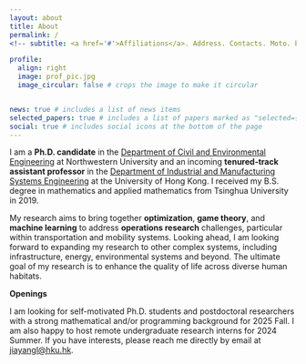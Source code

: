 ```yaml
---
layout: about
title: About
permalink: /
<!-- subtitle: <a href='#'>Affiliations</a>. Address. Contacts. Moto. Etc. -->

profile:
  align: right
  image: prof_pic.jpg
  image_circular: false # crops the image to make it circular


news: true # includes a list of news items
selected_papers: true # includes a list of papers marked as "selected={true}"
social: true # includes social icons at the bottom of the page
---
```


I am a **Ph.D. candidate** in the [Department of Civil and Environmental Engineering](https://www.mccormick.northwestern.edu/civil-environmental/) at Northwestern University and an incoming **tenured-track assistant professor** in the [Department of Industrial and Manufacturing Systems Engineering](https://www.imse.hku.hk/) at the University of Hong Kong. I received my B.S. degree in mathematics and applied mathematics from Tsinghua University in 2019.

My research aims to bring together **optimization**, **game theory**, and **machine learning** to address **operations research** challenges, particular within transportation and mobility systems. Looking ahead, I am looking forward to expanding my research to other complex systems, including infrastructure, energy, environmental systems and beyond. The ultimate goal of my research is to enhance the quality of life across diverse human habitats.


<p><strong>Openings</strong></p>

I am looking for self-motivated Ph.D. students and postdoctoral researchers with a strong mathematical and/or programming background for 2025 Fall.  I am also happy to host remote undergraduate research interns for 2024 Summer. If you have interests, please reach me directly by email at <a href="mailto:jiayangl@hku.hk">jiayangl@hku.hk</a>.


&nbsp;
